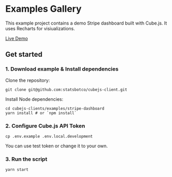 # Examples Gallery
This example project contains a demo Stripe dashboard built with Cube.js.
It uses Recharts for visiualizations.

[Live Demo](http://cubejs-stripe-dashboard-example.s3-website-us-west-2.amazonaws.com/)

## Get started
### 1. Download example & Install dependencies
Clone the repository:

```
git clone git@github.com:statsbotco/cubejs-client.git
```

Install Node dependencies:
```
cd cubejs-clients/examples/stripe-dashboard
yarn install # or `npm install`
```
### 2. Configure Cube.js API Token
```
cp .env.example .env.local.development
```
You can use test token or change it to your own.

### 3. Run the script
```
yarn start
```

